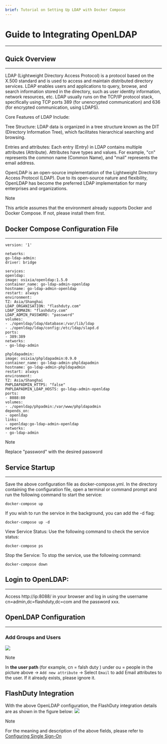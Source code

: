 ```yaml
---
brief: Tutorial on Setting Up LDAP with Docker Compose
---
```


# Guide to Integrating OpenLDAP

---

## Quick Overview
---

LDAP (Lightweight Directory Access Protocol) is a protocol based on the X.500 standard and is used to access and maintain distributed directory services. LDAP enables users and applications to query, browse, and search information stored in the directory, such as user identity information, network resources, etc. LDAP usually runs on the TCP/IP protocol stack, specifically using TCP ports 389 (for unencrypted communication) and 636 (for encrypted communication, using LDAPS).

Core Features of LDAP Include:

Tree Structure: LDAP data is organized in a tree structure known as the DIT (Directory Information Tree), which facilitates hierarchical searching and browsing.

Entries and attributes: Each entry (Entry) in LDAP contains multiple attributes (Attribute). Attributes have types and values. For example, "cn" represents the common name (Common Name), and "mail" represents the email address.

OpenLDAP is an open-source implementation of the Lightweight Directory Access Protocol (LDAP). Due to its open-source nature and flexibility, OpenLDAP has become the preferred LDAP implementation for many enterprises and organizations.


> [!NOTE]
> This article assumes that the environment already supports Docker and Docker Compose. If not, please install them first.


## Docker Compose Configuration File
---
```
version: '1'

networks:
go-ldap-admin:
driver: bridge

services:
openldap:
image: osixia/openldap:1.5.0
container_name: go-ldap-admin-openldap
hostname: go-ldap-admin-openldap
restart: always
environment:
TZ: Asia/Shanghai
LDAP_ORGANISATION: "flashduty.com"
LDAP_DOMAIN: "flashduty.com"
LDAP_ADMIN_PASSWORD: "password"
volumes:
- ./openldap/ldap/database:/var/lib/ldap
- ./openldap/ldap/config:/etc/ldap/slapd.d
ports:
- 389:389
networks:
- go-ldap-admin

phpldapadmin:
image: osixia/phpldapadmin:0.9.0
container_name: go-ldap-admin-phpldapadmin
hostname: go-ldap-admin-phpldapadmin
restart: always
environment:
TZ: Asia/Shanghai
PHPLDAPADMIN_HTTPS: "false"
PHPLDAPADMIN_LDAP_HOSTS: go-ldap-admin-openldap
ports:
- 8088:80
volumes:
- ./openldap/phpadmin:/var/www/phpldapadmin
depends_on:
- openldap
links:
- openldap:go-ldap-admin-openldap
networks:
- go-ldap-admin

```

> [!NOTE]
> Replace "password" with the desired password

## Service Startup
---
Save the above configuration file as docker-compose.yml. In the directory containing the configuration file, open a terminal or command prompt and run the following command to start the service:
```
docker-compose up
```

If you wish to run the service in the background, you can add the -d flag:
```
docker-compose up -d
```

View Service Status:
Use the following command to check the service status:
```
docker-compose ps
```

Stop the Service:
To stop the service, use the following command:
```
docker-compose down
```

## Login to OpenLDAP:
---
Access http://ip:8088/ in your browser and log in using the username cn=admin,dc=flashduty,dc=com and the password xxx.

## OpenLDAP Configuration
---
### Add Groups and Users

![](https://fcdoc.github.io/img/1rC8UssQX0Djb1bLj3EWmNjZPG1BX-DLWxY_Q8CSWmA.avif)


> [!NOTE]
> In **the user path** (for example, cn = falsh duty ) under ou = people in the picture above -> `Add new attribute` -> Select `Email` to add Email attributes to the user. If it already exists, please ignore it.

## FlashDuty Integration
With the above OpenLDAP configuration, the FlashDuty integration details are as shown in the figure below:
![](https://fcdoc.github.io/img/lEGCTBal4Z6hl7Vawh6NpyUPvtqeLfHG1c55qXBZQX8.avif)


> [!NOTE]
> For the meaning and description of the above fields, please refer to [Configuring Single Sign-On](https://docs.flashcat.cloud/zh/flashduty/single-sign-on)